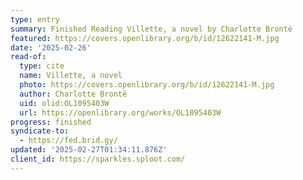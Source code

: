 ```yaml
---
type: entry
summary: Finished Reading Villette, a novel by Charlotte Brontë
featured: https://covers.openlibrary.org/b/id/12622141-M.jpg
date: '2025-02-26'
read-of:
  type: cite
  name: Villette, a novel
  photo: https://covers.openlibrary.org/b/id/12622141-M.jpg
  author: Charlotte Brontë
  uid: olid:OL1095403W
  url: https://openlibrary.org/works/OL1095403W
progress: finished
syndicate-to:
  - https://fed.brid.gy/
updated: '2025-02-27T01:34:11.876Z'
client_id: https://sparkles.sploot.com/
---
```

